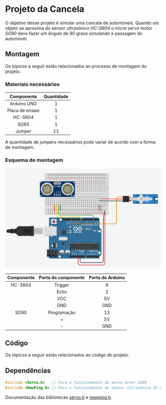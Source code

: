 # Projeto da Cancela

O objetivo desse projeto é simular uma cancela de automóveis.
Quando um objeto se aproxima do sensor ultrasônico *HC-SR04* o
micro servo motor *SG90* deve fazer um ângulo de 90 graus simulando
a passagem do automóvel. 

## Montagem 

Os tópicos a seguir estão relacionados ao processo de montagem do projeto.

### Materiais necessários

|    Componente   | Quantidade |
|:---------------:|:----------:|
|   Arduino UNO   |      1     |
| Placa de ensaio |      1     |
|     HC-SR04     |      1     |
|       SG90      |      1     |
|      Jumper     |     11     |

A quantidade de jumpers necessários pode variar de acordo com a forma de montagem.

### Esquema de montagem

![Esquema de montagem da cancela](cancela.png)

| Componente | Porta do componente | Porta do Arduino |
|:----------:|:-------------------:|:----------------:|
|   HC-SR04  |       Trigger       |         8        |
|            |         Echo        |         2        |
|            |         VCC         |        5V        |
|            |         GND         |        GND       |
|    SG90    |     Programação     |        13        |
|            |          +          |        5V        |
|            |          -          |        GND       |

## Código 

Os tópicos a seguir estão relacionados ao código do projeto.

## Dependências

~~~C++
#include <Servo.h>   // Para o funcionamento do servo motor SG90  
#include <NewPing.h> // Para o funcionamento do sensor ultrasônico HC-SR04
~~~

Documentação das bibliotecas [servo.h](https://www.arduino.cc/reference/en/libraries/servo/) e [newping.h](https://www.arduino.cc/reference/en/libraries/newping/).